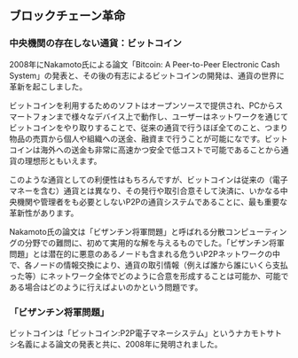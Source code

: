 ## ブロックチェーン革命

### 中央機関の存在しない通貨：ビットコイン

2008年にNakamoto氏による論文「Bitcoin: A Peer-to-Peer Electronic Cash System」の発表と、その後の有志によるビットコインの開発は、通貨の世界に革新を起こしました。

ビットコインを利用するためのソフトはオープンソースで提供され、PCからスマートフォンまで様々なデバイス上で動作し、ユーザーはネットワークを通じてビットコインをやり取りすることで、従来の通貨で行うほぼ全てのこと、つまり物品の売買から個人や組織への送金、融資まで行うことが可能になです。ビットコインは海外への送金も非常に高速かつ安全で低コストで可能であることから通貨の理想形ともいえます。

このような通貨としての利便性はもちろんですが、ビットコインは従来の（電子マネーを含む）通貨とは異なり、その発行や取引合意そして決済に、いかなる中央機関や管理者をも必要としないP2Pの通貨システムであることに、最も重要な革新性があります。

Nakamoto氏の論文は「ビザンチン将軍問題」と呼ばれる分散コンピューティングの分野での難問に、初めて実用的な解を与えるものでした。「ビザンチン将軍問題」とは潜在的に悪意のあるノードも含まれる危ういP2Pネットワークの中で、各ノードの情報交換により、通貨の取引情報（例えば誰から誰にいくら支払った等）にネットワーク全体でどのように合意を形成することは可能か、可能である場合はどのように行えばよいのかという問題です。

### 「ビザンチン将軍問題」






ビットコインは「ビットコイン:P2P電子マネーシステム」というナカモトサトシ名義による論文の発表と共に、2008年に発明されました。